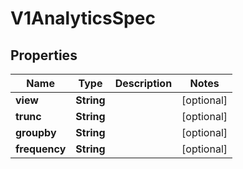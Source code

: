 

# V1AnalyticsSpec

## Properties

Name | Type | Description | Notes
------------ | ------------- | ------------- | -------------
**view** | **String** |  |  [optional]
**trunc** | **String** |  |  [optional]
**groupby** | **String** |  |  [optional]
**frequency** | **String** |  |  [optional]



